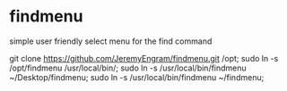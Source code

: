 # findmenu
simple user friendly select menu for the find command

git clone https://github.com/JeremyEngram/findmenu.git /opt;
sudo ln -s /opt/findmenu /usr/local/bin/;
sudo ln -s /usr/local/bin/findmenu ~/Desktop/findmenu;
sudo ln -s /usr/local/bin/findmenu ~/findmenu;
